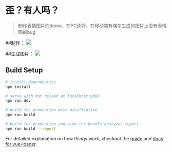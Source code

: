 # 歪？有人吗？

> 制作表情图片的demo，在PC还好，在移动端有偶尔生成的图片上没有表情图的bug

##制作：
![](http://ww1.sinaimg.cn/large/006tNc79ly1fip4zcj242j30ku11276n.jpg)

##生成图片：
![](http://ww1.sinaimg.cn/large/006tNc79ly1fip4zolpwdj30ku112dia.jpg)

## Build Setup

``` bash
# install dependencies
npm install

# serve with hot reload at localhost:8080
npm run dev

# build for production with minification
npm run build

# build for production and view the bundle analyzer report
npm run build --report
```

For detailed explanation on how things work, checkout the [guide](http://vuejs-templates.github.io/webpack/) and [docs for vue-loader](http://vuejs.github.io/vue-loader).
